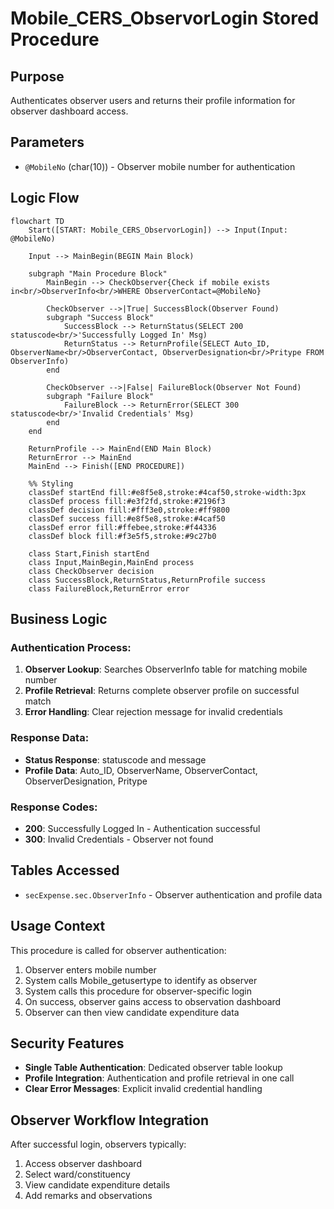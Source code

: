 # Mobile_CERS_ObservorLogin Stored Procedure

## Purpose
Authenticates observer users and returns their profile information for observer dashboard access.

## Parameters
- `@MobileNo` (char(10)) - Observer mobile number for authentication

## Logic Flow

```mermaid
flowchart TD
    Start([START: Mobile_CERS_ObservorLogin]) --> Input(Input: @MobileNo)
    
    Input --> MainBegin(BEGIN Main Block)
    
    subgraph "Main Procedure Block"
        MainBegin --> CheckObserver{Check if mobile exists in<br/>ObserverInfo<br/>WHERE ObserverContact=@MobileNo}
        
        CheckObserver -->|True| SuccessBlock(Observer Found)
        subgraph "Success Block"
            SuccessBlock --> ReturnStatus(SELECT 200 statuscode<br/>'Successfully Logged In' Msg)
            ReturnStatus --> ReturnProfile(SELECT Auto_ID, ObserverName<br/>ObserverContact, ObserverDesignation<br/>Pritype FROM ObserverInfo)
        end
        
        CheckObserver -->|False| FailureBlock(Observer Not Found)
        subgraph "Failure Block"
            FailureBlock --> ReturnError(SELECT 300 statuscode<br/>'Invalid Credentials' Msg)
        end
    end
    
    ReturnProfile --> MainEnd(END Main Block)
    ReturnError --> MainEnd
    MainEnd --> Finish([END PROCEDURE])

    %% Styling
    classDef startEnd fill:#e8f5e8,stroke:#4caf50,stroke-width:3px
    classDef process fill:#e3f2fd,stroke:#2196f3
    classDef decision fill:#fff3e0,stroke:#ff9800
    classDef success fill:#e8f5e8,stroke:#4caf50
    classDef error fill:#ffebee,stroke:#f44336
    classDef block fill:#f3e5f5,stroke:#9c27b0
    
    class Start,Finish startEnd
    class Input,MainBegin,MainEnd process
    class CheckObserver decision
    class SuccessBlock,ReturnStatus,ReturnProfile success
    class FailureBlock,ReturnError error
```

## Business Logic

### Authentication Process:
1. **Observer Lookup**: Searches ObserverInfo table for matching mobile number
2. **Profile Retrieval**: Returns complete observer profile on successful match
3. **Error Handling**: Clear rejection message for invalid credentials

### Response Data:
- **Status Response**: statuscode and message
- **Profile Data**: Auto_ID, ObserverName, ObserverContact, ObserverDesignation, Pritype

### Response Codes:
- **200**: Successfully Logged In - Authentication successful
- **300**: Invalid Credentials - Observer not found

## Tables Accessed
- `secExpense.sec.ObserverInfo` - Observer authentication and profile data

## Usage Context
This procedure is called for observer authentication:
1. Observer enters mobile number
2. System calls Mobile_getusertype to identify as observer
3. System calls this procedure for observer-specific login
4. On success, observer gains access to observation dashboard
5. Observer can then view candidate expenditure data

## Security Features
- **Single Table Authentication**: Dedicated observer table lookup
- **Profile Integration**: Authentication and profile retrieval in one call
- **Clear Error Messages**: Explicit invalid credential handling

## Observer Workflow Integration
After successful login, observers typically:
1. Access observer dashboard
2. Select ward/constituency
3. View candidate expenditure details
4. Add remarks and observations
